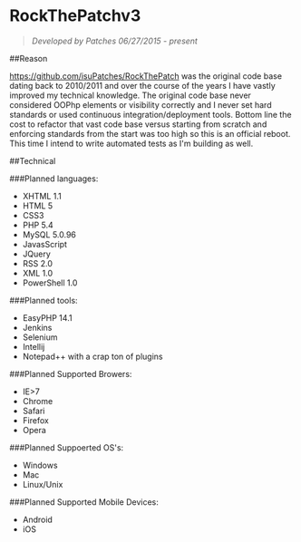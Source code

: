 # RockThePatchv3

> *Developed by Patches 06/27/2015 - present*

##Reason 

https://github.com/isuPatches/RockThePatch was the original code base dating back to 2010/2011 and over the course of 
the years I have vastly improved my technical knowledge.  The original code base never considered OOPhp elements or visibility
correctly and I never set hard standards or used continuous integration/deployment tools.  Bottom line the cost to refactor 
that vast code base versus starting from scratch and enforcing standards from the start was too high so this is an official 
reboot.  This time I intend to write automated tests as I'm building as well.

##Technical

###Planned languages:

- XHTML 1.1
- HTML 5
- CSS3
- PHP 5.4
- MySQL 5.0.96
- JavasScript
- JQuery
- RSS 2.0
- XML 1.0
- PowerShell 1.0

###Planned tools:

- EasyPHP 14.1
- Jenkins
- Selenium
- Intellij
- Notepad++ with a crap ton of plugins

###Planned Supported Browers:

 - IE>7
 - Chrome
 - Safari
 - Firefox
 - Opera

###Planned Suppoerted OS's:

- Windows
- Mac
- Linux/Unix

###Planned Supported Mobile Devices:

- Android
- iOS
